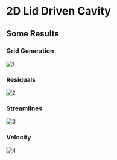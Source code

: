 # 2D Lid Driven Cavity
## Some Results
### Grid Generation
![1](https://github.com/mohali10895/2D-Lid-Driven-Cavity/assets/88863004/aa283b77-fbed-4033-8a09-b376b8ec07eb)
### Residuals
![2](https://github.com/mohali10895/2D-Lid-Driven-Cavity/assets/88863004/dc3a5db2-715d-434b-b160-ca9cf6cf0972)
### Streamlines
![3](https://github.com/mohali10895/2D-Lid-Driven-Cavity/assets/88863004/57a74338-9250-45c4-bf4d-37d23cc6588c)
### Velocity
![4](https://github.com/mohali10895/2D-Lid-Driven-Cavity/assets/88863004/2ac3febf-3237-4774-ac5d-4bb0712be372)

